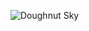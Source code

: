 ![Doughnut Sky](https://user-images.githubusercontent.com/5750408/87921701-e9492e00-cab5-11ea-9ebf-a7fa992f980e.JPG)
